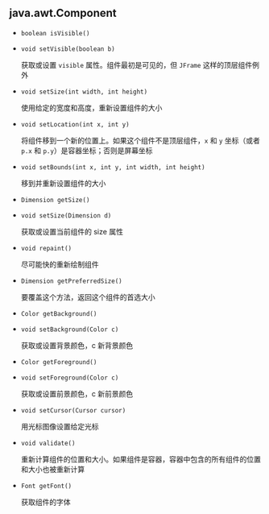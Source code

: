 ## java.awt.Component

* `boolean isVisible()`

* `void setVisible(boolean b)`

    获取或设置 `visible` 属性。组件最初是可见的，但 `JFrame` 这样的顶层组件例外
    
* `void setSize(int width, int height)`

    使用给定的宽度和高度，重新设置组件的大小
    
* `void setLocation(int x, int y)`

    将组件移到一个新的位置上。如果这个组件不是顶层组件，`x` 和 `y` 坐标（或者 `p.x` 和 `p.y`）是容器坐标；否则是屏幕坐标
    
* `void setBounds(int x, int y, int width, int height)`

    移到并重新设置组件的大小
    
* `Dimension getSize()`

* `void setSize(Dimension d)`

    获取或设置当前组件的 size 属性
    
* `void repaint()`

    尽可能快的重新绘制组件
    
* `Dimension getPreferredSize()`

    要覆盖这个方法，返回这个组件的首选大小
    
* `Color getBackground()`

* `void setBackground(Color c)`

    获取或设置背景颜色，c 新背景颜色
    
* `Color getForeground()`

* `void setForeground(Color c)`

    获取或设置前景颜色，c 新前景颜色
    
* `void setCursor(Cursor cursor)`

    用光标图像设置给定光标
    
* `void validate()`

    重新计算组件的位置和大小。如果组件是容器，容器中包含的所有组件的位置和大小也被重新计算
    
* `Font getFont()`

    获取组件的字体